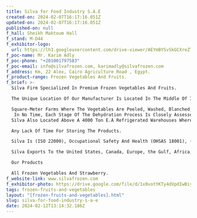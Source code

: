 ```yaml
---
title: Silva for Food Industry S.A.E
created-on: 2024-02-07T16:17:16.051Z
updated-on: 2024-02-07T16:17:16.051Z
published-on: null
f_hall: Sheikh Maktoum Hall
f_stand: M-D44
f_exhibitor-logo:
  url: https://lh3.googleusercontent.com/drive-viewer/AEYmBYSvSkGCXreZTeF1zLJ-9MJKEABqjkjTfs9l20he42X7uQPV4vHwlY4Mb4p3-3MpRxqwzTbT38l7OkwwxLIv6lfA0JP4=s1600
f_poc-name: Mr. Karim Adly
f_poc-phone: "+201001797583"
f_poc-email: info@silvafrozen.com, karimadly@silvafrozen.com
f_address: Km, 22 Alex, Cairo Agriculture Road , Egypt.
f_product-range: Frozen Vegetables And Fruits.
f_brief: >-
  Silva Firm Specialized In Premium Frozen Vegetables And Fruits. 

  The Unique Location Of Our Manufacturer Is Located In The Middle Of Infinite 

  Square-Meter Farms Where The Vegetables Are Peeled, Washed, Blanched, and Frozen
   In No Time, Each Stage Of The Dehydration Process Is Closely Assessed For Quality.
  Silva Also Located Above A 4000 Ton E.A Refrigerated Warehouses Where We Prevent 

  Any Lack Of Time For Storing The Products.

  Silva Is (ISO 22000), Occupational Safety And Health (OHSAS 18001), (KOSHER)    and (BRC) Certified.

  Silva Exports To the United States, Canada, Europe, the Gulf, Africa, And Australia.

  Our Products

  All Frozen Vegetables And Strawberry.
f_website-link: www.silvafrozen.com
f_exhibitor-photo: https://drive.google.com/file/d/1x0votYKTy4dVpdIwBiyDpnyHz6K-K8JM/view?usp=drive_link
tags: frozen-fruits-and-vegetables
layout: "[frozen-fruits-and-vegetables].html"
slug: silva-for-food-industry-s-a-e
date: 2024-02-12T13:14:32.186Z
---
```


